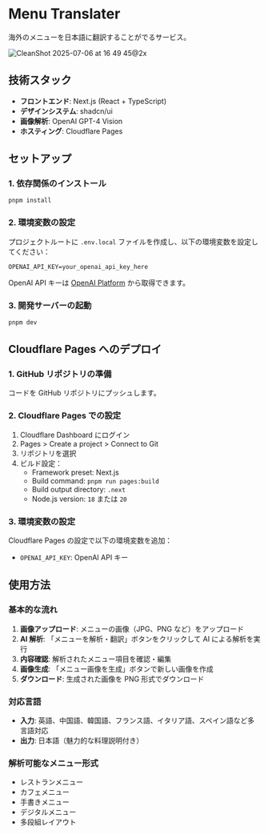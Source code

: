 # Menu Translater

海外のメニューを日本語に翻訳することがでるサービス。

![CleanShot 2025-07-06 at 16 49 45@2x](https://github.com/user-attachments/assets/098994e3-1f00-494c-aa91-398007c5db9b)

## 技術スタック

- **フロントエンド**: Next.js (React + TypeScript)
- **デザインシステム**: shadcn/ui
- **画像解析**: OpenAI GPT-4 Vision
- **ホスティング**: Cloudflare Pages

## セットアップ

### 1. 依存関係のインストール

```bash
pnpm install
```

### 2. 環境変数の設定

プロジェクトルートに `.env.local` ファイルを作成し、以下の環境変数を設定してください：

```env
OPENAI_API_KEY=your_openai_api_key_here
```

OpenAI API キーは [OpenAI Platform](https://platform.openai.com/) から取得できます。

### 3. 開発サーバーの起動

```bash
pnpm dev
```

## Cloudflare Pages へのデプロイ

### 1. GitHub リポジトリの準備

コードを GitHub リポジトリにプッシュします。

### 2. Cloudflare Pages での設定

1. Cloudflare Dashboard にログイン
2. Pages > Create a project > Connect to Git
3. リポジトリを選択
4. ビルド設定：
   - Framework preset: Next.js
   - Build command: `pnpm run pages:build`
   - Build output directory: `.next`
   - Node.js version: `18` または `20`

### 3. 環境変数の設定

Cloudflare Pages の設定で以下の環境変数を追加：

- `OPENAI_API_KEY`: OpenAI API キー

## 使用方法

### 基本的な流れ

1. **画像アップロード**: メニューの画像（JPG、PNG など）をアップロード
2. **AI 解析**: 「メニューを解析・翻訳」ボタンをクリックして AI による解析を実行
3. **内容確認**: 解析されたメニュー項目を確認・編集
4. **画像生成**: 「メニュー画像を生成」ボタンで新しい画像を作成
5. **ダウンロード**: 生成された画像を PNG 形式でダウンロード

### 対応言語

- **入力**: 英語、中国語、韓国語、フランス語、イタリア語、スペイン語など多言語対応
- **出力**: 日本語（魅力的な料理説明付き）

### 解析可能なメニュー形式

- レストランメニュー
- カフェメニュー
- 手書きメニュー
- デジタルメニュー
- 多段組レイアウト
